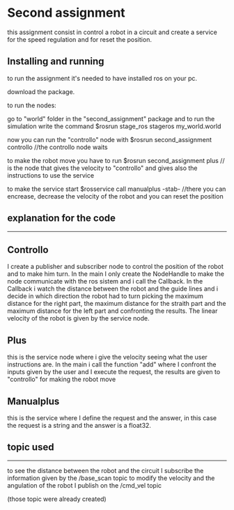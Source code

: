 Second assignment
================================

this assignment consist in control a robot in a circuit and create a service for the speed regulation and for reset the position.

Installing and running
----------------------

to run the assignment it's needed to have installed ros on your pc.

download the package.

to run the nodes:

go to "world" folder in the "second_assignment" package and to run the simulation write the command $rosrun stage_ros stageros my_world.world 

now you can run the "controllo" node with $rosrun second_assignment controllo   //the controllo node waits

to make the robot move you have to run $rosrun second_assignment plus   // is the node that gives the velocity to "controllo" and gives also the instructions to use the service 

to make the service start $rosservice call manualplus -stab-   //there you can encrease, decrease the velocity of the robot and you can reset the position

## explanation for the code
----------------------

Controllo
---------

I create a publisher and subscriber node to control the position of the robot and to make him turn.
In the main I only create the NodeHandle to make the node communicate with the ros sistem and i call the Callback.
In the Callback i watch the distance between the robot and the guide lines and i decide in which direction the robot had to turn picking the maximum distance for the right part, the maximum distance for the straith part and the maximum distance for the left part and confronting the results.
The linear velocity of the robot is given by the service node.

Plus
---------

this is the service node where i give the velocity seeing what the user instructions are.
In the main i call the function "add" where I confront the inputs given by the user and I execute the request, the results are given to "controllo" for making the robot move

Manualplus
---------

this is the service where I define the request and the answer, in this case the request is a string and the answer is a float32.

## topic used
-----------------------

to see the distance between the robot and the circuit I subscribe the information given by the /base_scan topic 
to modify the velocity and the angulation of the robot I publish on the /cmd_vel topic 

(those topic were already created)
